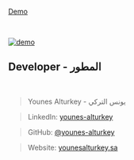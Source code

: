 <a align="center" href="https://ya-devspace-blog.vercel.app/">Demo</a>

<br/>

<p>
  <a href="https://ya-devspace-blog.vercel.app/"><img src="https://github.com/younes-alturkey/devspace-blog/blob/main/demo.gif" alt="demo"/></a>
</p>

## Developer - المطور

<br/>

> Younes Alturkey - يونس التركي

> LinkedIn: [younes-alturkey](https://www.linkedin.com/in/younes-alturkey/)

> GitHub: [@younes-alturkey](https://github.com/younes-alturkey)

> Website: [younesalturkey.sa](https://younesalturkey.sa)
